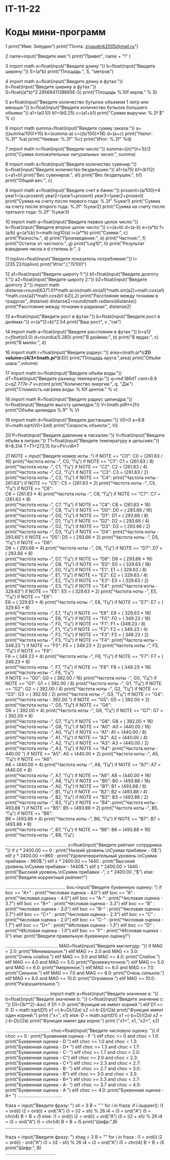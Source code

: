 # IT-11-22
# Коды мини-программ
1
print("Имя: Зияудин")
print("Почта: ziyaudink2005@mail.ru")


2
name=input("Введите имя:")
print("Привет", name + "!" )



3
import math
a=float(input("Введите длину:"))
b=float(input("Введите ширину:"))
S=(a*b)
print("Площадь:", S, "метров")



4
import math
a=float(input("Введите длину в футах:"))
b=float(input("Введите ширину в футах:"))
S=float((a*b)*2.2956841138665E-5)
print("Площадь %.10f акров." % S)



5
a=float(input("Введите количество бутылок объемом 1 литр или меньше:"))
b=float(input("Введите количество бутылок большего объема:"))
a1=(a*0.10)
b1=(b*0.25)
c=(a1+b1)
print("Сумма выручки: %.2f $" % c)


6
import math
summa=float(input("Введите сумму заказа:"))
a=((summa/100)*15)
b=(summa-a)
c=((b/100)*18)
d=(a+c)
print("Налог: %.2f" %a)
print("Чаевые: %.2f" %c)
print("Итог: %.2f" %d)



7
import math
n=float(input("Введите число:"))
summa=((n)*(n+1))/2
print("Сумма положительных натуральных чисел:", summa)



8
import math
a=float(input("Введите количество сувенир:"))
b=float(input("Введите количество безделушек:"))
a1=(a*75)
b1=(b*112)
c=a1+b1
print("Вес сувениров:", a1)
print("Вес безделушек:", b1)
print("Общий вес:", c)  


9
import math
a=float(input("Введите счет в банке:"))
prosent=(a/100)*4
year1=(a+prosent)
year2=(year1+prosent)
year3=(year2+prosent)
print("Сумма на счету после первого года: %.2f" %year1)
print("Сумма на счету после второго года: %.2f" %year2)
print("Сумма на счету после третьего года: %.2f" %year3)



10
import math
a=float(input("Введите первое целое число:"))
b=float(input("Введите второе целое число:"))
c=(a+b)
d=(a-b)
e=(a*b)
f=(a/b)
g=(a%b)
h=math.log10(a)
i=(a**b)
print("Сумма:", c)
print("Разность:", d)
print("Произведение:", e)
print("Частное:", f)
print("Остаток от частного:", g)
print("Log10", h)
print("Результат взведения числа a d степень b:", i)


11
toplivo=float(input("Введите показатель потребления:")) 
l=(235.22/toplivo)
print("Итог",l,"Л/100")



12
a1=float(input("Введите широту 1:"))
b1=float(input("Введите долготу 1:")) 
a2=float(input("Введите широту 2:")) 
b2=float(input("Введите долготу 2:")) 
import math
distanse=round(6371.01*math.acos(math.sin(a1)*math.sin(a2)+math.cos(a1)*math.cos(a2)*math.cos(b1-b2)),2)
print("Расстояние между точками в градусах", distanse)
distanse2=round(math.radians(distanse))
print("Расстояние между точками в радианах", distanse2)




13
a=float(input("Введите рост в футах:"))
b=float(input("Введите рост в дюймах:"))
v=(a*12+b)*2.54
print("Ваш рост", v ,"см")




14
import math
a=float(input("Введите расстояние в футах:"))
b=a*12
c=float(a*3.0)
d=round(a/5.280)
print("В дюймах:", b)
print("В ярдах:", c)
print("В милях:", d)



16
import math
r=float(input("Введите радиус:"))
area=(math.pi*(r**2))
volume=(4/3*(math.pi*(r**3)))
print("Площадь круга:",area)
print("Объём шара:",volume)




17
import math
m=float(input("Введите объём воды:"))
dT=float(input("Введите разницу температур:"))
q=m*4.186*dT
cent=8.9
z=q*2.777e-7
v=z*cent
print("Количество энергии:", q, "Дж")
print("Cтоимость нагрева воды: %.10f центов." % v)




18
import math
R=float(input("Введите радиус цилиндра:"))
h=float(input("Введите высоту цилиндра:"))
V=(math.pi*R**2*h)
print("Объём цилиндра %.1f" % V)




19
import math
d=float(input("Введите дистанцию:"))
V0=0
a=9.8
Vi=math.sqrt(V0+2*a*d)
print("Скорость объекта:", Vi)




20
P=float(input("Введите давление в паскалях:"))
V=float(input("Введите лбъём в литрах:"))
T1=float(input("Введите температуру в цельсиях:"))
R=8.314
T=T1+273,15
for=P*V=n*R*T


21
NOTE = input("Введите номер ноты :")
if NOTE == "C0":
    C0 = (261.63 / 16)
    print("Частота ноты -", C0, "Гц")
if NOTE == "C1":
    C1 = (261.63 / 8)
    print("Частота ноты -", C1, "Гц")
if NOTE == "C2":
    C2 = (261.63 / 4)
    print("Частота ноты -", C2, "Гц")
if NOTE == "C3":
    C3 = (261.63 / 2)
    print("Частота ноты -", C3, "Гц")
if NOTE == "C4": 
    print("Частота ноты - 261.63")
if NOTE == "C5":
    C5 = (261.63 * 2)
    print("Частота ноты -", C5, "Гц")
if NOTE == "C6":    
    C6 = (261.63 * 4)
    print("Частота ноты -", C6, "Гц") 
if NOTE == "C7":
    C7 =  (261.63 * 8)      
    print("Частота ноты -", C7, "Гц") 
if NOTE == "C8":
    C8 = (261.63 * 16)      
    print("Частота ноты -", C8, "Гц")
if NOTE == "D0":
    D0 = ( 293.66 / 16)
    print("Частота ноты -", D0, "Гц")
if NOTE == "D1":
    D1 = ( 293.66 / 8)
    print("Частота ноты -", D1, "Гц")
if NOTE == "D2":
    D2 = ( 293.66 / 4)
    print("Частота ноты -", D2, "Гц")
if NOTE == "D3":
    D3 = ( 293.66 / 2)
    print("Частота ноты -", D3, "Гц")
if NOTE == "D4": 
    print("Частота ноты - 293.66")
if NOTE == "D5":
    D5 = ( 293.66 * 2)
    print("Частота ноты -", D5, "Гц")
if NOTE == "D6":    
    D6 = ( 293.66 * 4)
    print("Частота ноты -", D6, "Гц") 
if NOTE == "D7":
    D7 =  ( 293.66 * 8)      
    print("Частота ноты -", D7, "Гц") 
if NOTE == "D8":
    D8 = ( 293.66 * 16)      
    print("Частота ноты -", D8, "Гц") 
if NOTE == "E0":
    E0 = ( 329.63 / 16)
    print("Частота ноты -", E0, "Гц")
if NOTE == "E1":
    E1 = ( 329.63 / 8)
    print("Частота ноты -", E1, "Гц")
if NOTE == "E2":
    E2 = ( 329.63 / 4)
    print("Частота ноты -", E2, "Гц")
if NOTE == "E3":
    E3 = ( 329.63 / 2)
    print("Частота ноты -", E3, "Гц")
if NOTE == "E4": 
    print("Частота ноты - 329.63")
if NOTE == "E5":
    E5 = ( 329.63 * 2)
    print("Частота ноты -", E5, "Гц")
if NOTE == "E6":    
    E6 = ( 329.63 * 4)
    print("Частота ноты -", E6, "Гц") 
if NOTE == "E7":
    E7 =  ( 329.63 * 8)      
    print("Частота ноты -", E7, "Гц") 
if NOTE == "E8":
    E8 = ( 329.63 * 16)      
    print("Частота ноты -", E8, "Гц") 
if NOTE == "F0":
    F0 = ( 349.23 / 16)
    print("Частота ноты -", F0, "Гц")
if NOTE == "F1":
    F1 = (349.23  / 8)
    print("Частота ноты -", F1, "Гц")
if NOTE == "F2":
    F2 = (  349.23 / 4)
    print("Частота ноты -", F2, "Гц")
if NOTE == "F3":
    F3 = (  349.23 / 2)
    print("Частота ноты -", F3, "Гц")
if NOTE == "F4": 
    print("Частота ноты - 349.23 ")
if NOTE == "F5":
    F5 = ( 349.23  * 2)
    print("Частота ноты -", F5, "Гц")
if NOTE == "F6":    
    F6 = ( 349.23  * 4)
    print("Частота ноты -", F6, "Гц") 
if NOTE == "F7":
    F7 =  ( 349.23  * 8)      
    print("Частота ноты -", F7, "Гц") 
if NOTE == "F8":
    F8 = ( 349.23  * 16)      
    print("Частота ноты -", F8, "Гц")  
if NOTE == "G0":
    G0 = ( 392.00 / 16)
    print("Частота ноты -", G0, "Гц")
if NOTE == "G1":
    G1 = (  392.00  / 8)
    print("Частота ноты -", G1, "Гц")
if NOTE == "G2":
    G2 = (  392.00  / 4)
    print("Частота ноты -", G2, "Гц")
if NOTE == "G3":
    G3 = (  392.00  / 2)
    print("Частота ноты -", G3, "Гц")
if NOTE == "G4": 
    print("Частота ноты -  392.00 ")
if NOTE == "G5":
    G5 = ( 392.00 * 2)
    print("Частота ноты -", G5, "Гц")
if NOTE == "G6":    
    G6 = (  392.00  * 4)
    print("Частота ноты -", G6, "Гц") 
if NOTE == "G7":
    G7 =  (  392.00  * 8)      
    print("Частота ноты -", G7, "Гц") 
if NOTE == "G8":
    G8 = ( 392.00  * 16)      
    print("Частота ноты -", G8, "Гц") 
if NOTE == "A0":
    A0 = (440.00 / 16)
    print("Частота ноты -", A0, "Гц")
if NOTE == "A1":
    A1 = (440.00  / 8)
    print("Частота ноты -", A1, "Гц")
if NOTE == "A2":
    A2 = (440.00  / 4)
    print("Частота ноты -", A2, "Гц")
if NOTE == "A3":
    A3 = (440.00  / 2)
    print("Частота ноты -", A3, "Гц")
if NOTE == "A4": 
    print("Частота ноты -  440.00 ")
if NOTE == "A5":
    A5 = (440.00 * 2)
    print("Частота ноты -", A5, "Гц")
if NOTE == "A6":    
    A6 = (440.00  * 4)
    print("Частота ноты -", A6, "Гц") 
if NOTE == "A7":
    A7 =  (440.00  * 8)      
    print("Частота ноты -", A7, "Гц") 
if NOTE == "A8":
    A8 = (440.00  * 16)      
    print("Частота ноты -", A8, "Гц") 
if NOTE == "B0":
    B0 = (493.88 / 16)
    print("Частота ноты -", A0, "Гц")
if NOTE == "B1":
    B1 = (493.88  / 8)
    print("Частота ноты -", B1, "Гц")
if NOTE == "B2":
    B2 = (493.88  / 4)
    print("Частота ноты -", B2, "Гц")
if NOTE == "B3":
    B3 = (493.88  / 2)
    print("Частота ноты -", B3, "Гц")
if NOTE == "B4": 
    print("Частота ноты -  493.88 ")
if NOTE == "B5":
    B5 = (493.88 * 2)
    print("Частота ноты -", B5, "Гц")
if NOTE == "B6":    
    B6 = (493.88  * 4)
    print("Частота ноты -", B6, "Гц") 
if NOTE == "B7":
    B7 =  (493.88  * 8)      
    print("Частота ноты -", B7, "Гц") 
if NOTE == "B8":
    B8 = (493.88  * 16)      
    print("Частота ноты -", B8, "Гц") 
    
    
    
................................................
z=float(input("Введите рейтинг сотрудника: "))
if z * 2400.00 == 0 :
    print("Низкий уровень.\nСумма прибавки - 0$.")
elif z * 2400.00 ==960 :
    print("Удовлетворительный уровень.\nСумма прибавки - 960$.") 
elif z * 2400.00 == 1440 :
    print("Высокий уровень.\nСумма прибавки - 1440$.")
elif z * 2400.00 > 1440 :
    print("Высокий уровень.\nСумма прибавки -", z * 2400.00 ,"$")
else: 
    print("Введите корректный рейтинг!")
    
    
    
...............................................
boc=input("Введите буквенную оценку: ")
if boc == "A+" :
    print("Числовая оценка - 4.0")
elif boc == "A" :
    print("Числовая оценка - 4.0")
elif boc == "A-" :
    print("Числовая оценка - 3.7")
elif boc == "B+" :
    print("Числовая оценка - 3.3")
elif boc == "B" :
    print("Числовая оценка - 3.0")
elif boc == "B-" :
    print("Числовая оценка - 2.7")
elif boc == "C+" :
    print("Числовая оценка - 2.3")
elif boc == "C" :
    print("Числовая оценка - 2.0")
elif boc == "C-" :
    print("Числовая оценка - 1.7")
elif boc == "D+" :
    print("ЧИсловая оценка - 1.3")
elif boc == "D" :
    print("ЧИсловая оценка - 1.0")
elif boc == "F" :
    print("ЧИсловая оценка - 0")
else:
    print("Введите правильную буквенную оценку!")
    
    
    
.........................................
MAG=float(input("Введите магнитуду: "))
if MAG < 2.0:
    print("Минимальное.")
elif MAG >= 2.0 and MAG <= 3.0:
    print("Очень слабое.")
elif MAG >= 3.0 and MAG <= 4.0:
    print("Слабое.")
elif MAG >= 4.0 and MAG <= 5.0:
    print("Промежуточное.")
elif MAG >= 5.0 and MAG <= 6.0:
    print("Умеренное.")
elif MAG >= 6.0 and MAG <= 7.0:
    print("Сильное.")
elif MAG >= 7.0 and MAG <= 8.0:
    print("Очень сильное.")
elif MAG >= 8.0 and MAG <= 10.0:
    print("Огромное.")
elif MAG >= 10.0:
    print("Разрушительное.")
    
    
    
    
..................................
import math
a=float(input("Введите значение a: "))
b=float(input("Введите значение b: "))
c=float(input("Введите значение c: "))
D1=((b**2)-4*a*c)
if D1 < 0:
    print("Функция не имеет корней.")
elif D1 == 0:
    D = math.sqrt(D1)
    x1 =(-b+D)/(2*a)
    x2 =(-b-D)/(2*a)
    print("Функция имеет один корней.")
    print ("x=", x1)
else:
    D = math.sqrt(D1)
    x1 =(-b+D)/(2*a)
    x2 =(-b-D)/(2*a)
    print("Функция имеет два корня.")
    print ("x1=", x1, "x2=", x2)



...................................
choc=float(input("Введите числовую оценку: "))
if choc == 0 :
    print("Буквенная оценка - F ")
elif choc >= 0 and choc < 1.0:
    print("Буквенная оценка - D ")
elif choc >= 1.0 and choc < 1.3:
    print("Буквенная оценка - D+ ")
elif choc >= 1.3 and choc < 1.7:
    print("Буквенная оценка - C- ")
elif choc >= 1.7 and choc < 2.0:
    print("Буквенная оценка - C")
elif choc >= 2.0 and choc < 2.3:
    print("Буквенная оценка - C+")
elif choc >= 2.3 and choc < 2.7:
    print("Буквенная оценка - B- ")
elif choc >= 2.7 and choc < 3.0:
    print("Буквенная оценка - B")
elif choc >= 3.0 and choc < 3.3:
    print("Буквенная оценка - B+")
elif choc >= 3.3 and choc < 3.7:
    print("Буквенная оценка - A- ")
elif choc >= 3.7 and choc < 4.0:
    print("Буквенная оценка - A ")
elif choc >= 4.0:
    print("Буквенная оценка - A+ ")
...................................




fraza = input("Введите фразу: ")
sh = 3
B = " "
for i in fraza:
    if i.isupper():
        i1 = ord(i)
        i2 = ord(i) + ord("A")
        i3 = (i2 + sh) % 26
        i4 =  i3 + ord("A")
        i5 = chr(i4)
        B = B + i5
    else:
        i1 = ord(i)
        i2 = ord(i) + ord("A")
        i3 = (i2 + sh) % 26
        i4 =  i3 + ord("A")
        i5 = chr(i4)
        B = B + i5
print("Шифр:",B)
......................................




fraza = input("Введите фразу: ")
shag = 3
B = ""
for i in fraza :
        i1 = ord(i)
        i2 = ord(i) - ord("A")
        i3 = (i2 - sh) % 26
        i4 =  i3 + ord("A")
        i5 = chr(i4)
        B = B + i5
print("Шифр:",  B)        
.......................................








